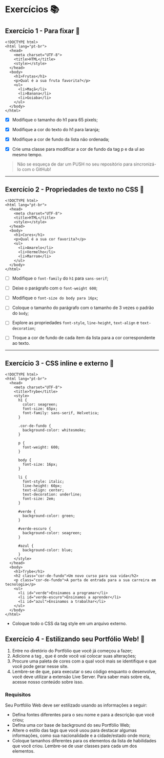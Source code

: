# Exercícios :books:

## Exercício 1 - Para fixar 🎯

```
<!DOCTYPE html>
<html lang="pt-br">
  <head>
    <meta charset="UTF-8">
    <title>HTML</title>
    <style></style>
  </head>
  <body>
    <h1>Frutas</h1>
    <p>Qual é a sua fruta favorita?</p>
    <ul>
      <li>Maçã</li>
      <li>Banana</li>
      <li>Goiaba</li>
    </ul>
  </body>
</html>
```

- [x] Modifique o tamanho do h1 para 65 pixels;

- [x] Modifique a cor do texto do h1 para laranja;

- [x] Modifique a cor de fundo da lista não ordenada;

- [x] Crie uma classe para modificar a cor de fundo da tag p e da ul ao mesmo tempo.

> Não se esqueça de dar um PUSH no seu repositório para sincronizá-lo com o GitHub!

---

## Exercício 2 - Propriedades de texto no CSS 🎯

```
<!DOCTYPE html>
<html lang="pt-br">
  <head>
    <meta charset="UTF-8">
    <title>HTML</title>
    <style></style>
  </head>
  <body>
    <h1>Cores</h1>
    <p>Qual é a sua cor favorita?</p>
    <ul>
      <li>Amarelo</li>
      <li>Vermelho</li>
      <li>Marrom</li>
    </ul>
  </body>
</html>
```

- [ ] Modifique o `font-family` do `h1` para `sans-serif`;

- [ ] Deixe o parágrafo com o `font-weight 600`;

- [ ] Modifique o `font-size do body para 16px`;

- [ ] Coloque o tamanho do parágrafo com o tamanho de 3 vezes o padrão do `body`;

- [ ] Explore as propriedades `font-style`, `line-height`, `text-align` e `text-decoration`;

- [ ] Troque a cor de fundo de cada item da lista para a cor correspondente ao texto.

---

## Exercício 3 - CSS inline e externo 🎯

```
<!DOCTYPE html>
<html lang="pt-br">
  <head>
    <meta charset="UTF-8">
    <title>Trybe</title>
    <style>
      h1 {
        color: seagreen;
        font-size: 65px;
        font-family: sans-serif, Helvetica;
      }

      .cor-de-fundo {
        background-color: whitesmoke;
      }

      p {
        font-weight: 600;
      }

      body {
        font-size: 16px;
      }

      li {
        font-style: italic;
        line-height: 60px;
        text-align: center;
        text-decoration: underline;
        font-size: 2em;
      }

      #verde {
        background-color: green;
      }

      #verde-escuro {
        background-color: seagreen;
      }

      #azul {
        background-color: blue;
      }
    </style>
  </head>
  <body>
    <h1>Trybe</h1>
    <h2 class="cor-de-fundo">Um novo curso para sua vida</h2>
    <p class="cor-de-fundo">A porta de entrada para a sua carreira em tecnologia</p>
    <ul>
      <li id="verde">Ensinamos a programar</li>
      <li id="verde-escuro">Ensinamos a aprender</li>
      <li id="azul">Ensinamos a trabalhar</li>
    </ul>
  </body>
</html>
```

- Coloque todo o CSS da tag style em um arquivo externo.

## Exercício 4 - Estilizando seu Portfólio Web! 🎯

1. Entre no diretório do Portfólio que você já começou a fazer;
2. Adicione a tag <style></style>, que é onde você vai colocar suas alterações;
3. Procure uma paleta de cores com a qual você mais se identifique e que você pode gerar nesse site.
4. Lembre-se de que, para executar o seu código enquanto o desenvolve, você deve utilizar a extensão Live Server. Para saber mais sobre ela, acesse nosso conteúdo sobre isso.

### Requisitos

Seu Portfólio Web deve ser estilizado usando as informações a seguir:

- Defina fontes diferentes para o seu nome e para a descrição que você criou;
- Defina uma cor base de background do seu Portfólio Web;
- Altere o estilo das tags que você usou para destacar algumas informações, como sua nacionalidade e a cidade/estado onde mora;
- Coloque tamanhos diferentes para os elementos da lista de habilidades que você criou. Lembre-se de usar classes para cada um dos elementos.
